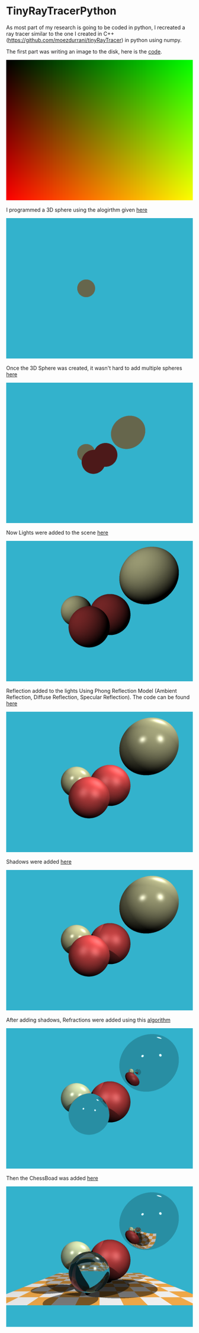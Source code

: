 # TinyRayTracerPython

As most part of my research is going to be coded in python, I recreated a ray tracer similar to the one I created in C++ (https://github.com/moezdurrani/tinyRayTracer) in python using numpy.

The first part was writing an image to the disk, here is the [code](https://github.com/moezdurrani/TinyRayTracerPython/blob/main/Codes/ImageToDisk.py).

<img src="https://github.com/moezdurrani/TinyRayTracerPython/blob/main/Images/001.png">

I programmed a 3D sphere using the alogirthm given [here](https://github.com/moezdurrani/TinyRayTracerPython/blob/main/Codes/3DSphere.py)

<img src="https://github.com/moezdurrani/TinyRayTracerPython/blob/main/Images/002.png">

Once the 3D Sphere was created, it wasn't hard to add multiple spheres [here](https://github.com/moezdurrani/TinyRayTracerPython/blob/main/Codes/MultipleSpheres.py)

<img src="https://github.com/moezdurrani/TinyRayTracerPython/blob/main/Images/003.png">

Now Lights were added to the scene [here](https://github.com/moezdurrani/TinyRayTracerPython/blob/main/Codes/Lights.py)

<img src="https://github.com/moezdurrani/TinyRayTracerPython/blob/main/Images/004.png">

Reflection added to the lights Using Phong Reflection Model (Ambient Reflection, Diffuse Reflection, Specular Reflection).
The code can be found [here](https://github.com/moezdurrani/TinyRayTracerPython/blob/main/Codes/Reflections.py)

<img src="https://github.com/moezdurrani/TinyRayTracerPython/blob/main/Images/005.png">

Shadows were added [here](https://github.com/moezdurrani/TinyRayTracerPython/blob/main/Codes/Shadows.py)

<img src="https://github.com/moezdurrani/TinyRayTracerPython/blob/main/Images/006.png">

After adding shadows, Refractions were added using this [algorithm](https://github.com/moezdurrani/TinyRayTracerPython/blob/main/Codes/Refractions.py)

<img src="https://github.com/moezdurrani/TinyRayTracerPython/blob/main/Images/007.png">

Then the ChessBoad was added [here](https://github.com/moezdurrani/TinyRayTracerPython/blob/main/Codes/ChessBoard.py)

<img src="https://github.com/moezdurrani/TinyRayTracerPython/blob/main/Images/008.png">


